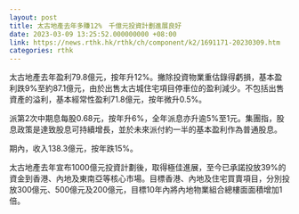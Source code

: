 ```yaml
---
layout: post
title: 太古地產去年多賺12%　千億元投資計劃進展良好
date: 2023-03-09 13:25:52.000000000 +08:00
link: https://news.rthk.hk/rthk/ch/component/k2/1691171-20230309.htm
categories: rthk
---
```


太古地產去年盈利79.8億元，按年升12%。撇除投資物業重估錄得虧損，基本盈利跌9%至約87.1億元，由於出售太古城住宅項目停車位的盈利減少。不包括出售資產的溢利，基本經常性盈利71.8億元，按年微升0.5%。

派第2次中期息每股0.68元，按年升6%，全年派息亦升逾5%至1元。集團指，股息政策是達致股息可持續增長，並於未來派付約一半的基本盈利作為普通股息。

期內，收入138.3億元，按年跌15%。

太古地產去年宣布1000億元投資計劃後，取得極佳進展，至今已承諾投放39%的資金到香港、內地及東南亞等核心市場。目標香港、內地及住宅買賣項目，分別投放300億元、500億元及200億元，目標10年內將內地物業組合總樓面面積增加1倍。
